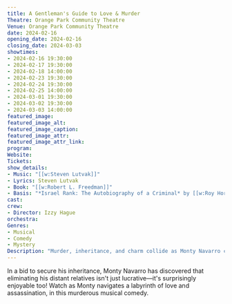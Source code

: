 ```yaml
---
title: A Gentleman's Guide to Love & Murder
Theatre: Orange Park Community Theatre
Venue: Orange Park Community Theatre
date: 2024-02-16
opening_date: 2024-02-16
closing_date: 2024-03-03
showtimes:
- 2024-02-16 19:30:00
- 2024-02-17 19:30:00
- 2024-02-18 14:00:00
- 2024-02-23 19:30:00
- 2024-02-24 19:30:00
- 2024-02-25 14:00:00
- 2024-03-01 19:30:00
- 2024-03-02 19:30:00
- 2024-03-03 14:00:00
featured_image: 
featured_image_alt: 
featured_image_caption: 
featured_image_attr: 
featured_image_attr_link: 
program:
Website: 
Tickets: 
show_details: 
- Music: "[[w:Steven Lutvak]]"
- Lyrics: Steven Lutvak
- Book: "[[w:Robert L. Freedman]]"
- Basis: "*Israel Rank: The Autobiography of a Criminal* by [[w:Roy Horniman]]"
cast:
crew:
- Director: Izzy Hague
orchestra:
Genres:
- Musical
- Comedy
- Mystery
Description: "Murder, inheritance, and charm collide as Monty Navarro crafts a darkly comedic plan to jump the line of succession."
---
```

In a bid to secure his inheritance, Monty Navarro has discovered that eliminating his distant relatives isn't just lucrative—it's surprisingly enjoyable too! Watch as Monty navigates a labyrinth of love and assassination, in this murderous musical comedy.
